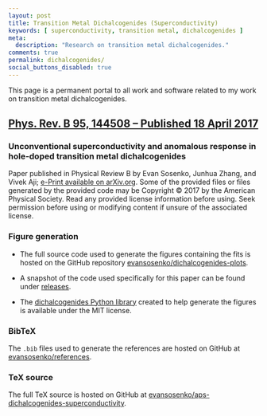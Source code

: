 ```yaml
---
layout: post
title: Transition Metal Dichalcogenides (Superconductivity)
keywords: [ superconductivity, transition metal, dichalcogenides ]
meta:
  description: "Research on transition metal dichalcogenides."
comments: true
permalink: dichalcogenides/
social_buttons_disabled: true
---
```


This page is a permanent portal to all work and software
related to my work on transition metal dichalcogenides.

## <a href="https://journals.aps.org/prb/abstract/10.1103/PhysRevB.95.144508" title="Unconventional superconductivity and anomalous response in hole-doped transition metal dichalcogenides" class="fi-page-copy">Phys. Rev. B 95, 144508 – Published 18 April 2017</a>

### Unconventional superconductivity and anomalous response in hole-doped transition metal dichalcogenides

Paper published in Physical Review B by
Evan Sosenko, Junhua Zhang, and Vivek Aji;
[e-Print available on arXiv.org](https://arxiv.org/abs/1512.01261).
Some of the provided files or files generated by the provided code may be
Copyright © 2017 by the American Physical Society.
Read any provided license information before using.
Seek permission before using or modifying content
if unsure of the associated license.

### Figure generation

- The full source code used to generate the figures containing the fits
  is hosted on the GitHub repository
  [evansosenko/dichalcogenides-plots][dichalcogenides-plots].

- A snapshot of the code used specifically for this paper can be found under
  [releases][dichalcogenides-plots:releases].

- The [dichalcogenides Python library][dichalcogenides:repo] created to help generate the figures is
  available under the MIT license.

### BibTeX

The `.bib` files used to generate the references are hosted on GitHub at
[evansosenko/references][references:aps].

### TeX source

The full TeX source is hosted on GitHub at [evansosenko/aps-dichalcogenides-superconductivity][aps-dichalcogenides-superconductivity].

[references:aps]: https://github.com/evansosenko/references
[aps-dichalcogenides-superconductivity]: https://github.com/evansosenko/aps-dichalcogenides-superconductivity
[dichalcogenides-plots]: https://github.com/evansosenko/dichalcogenides-plots
[dichalcogenides-plots:releases]: https://github.com/evansosenko/dichalcogenides-plots/releases
[dichalcogenides:repo]: https://github.com/razor-x/dichalcogenides
